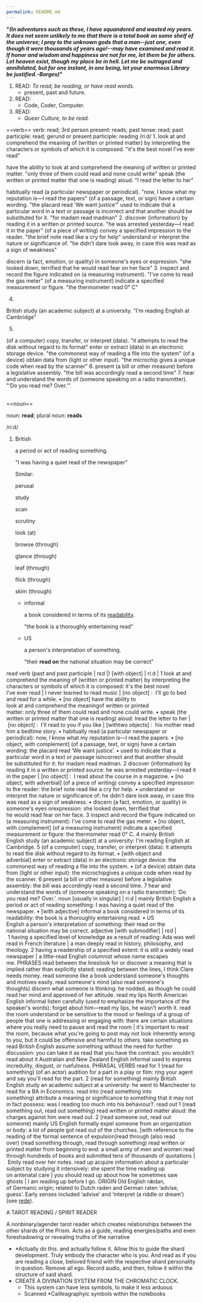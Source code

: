 ```yaml
---
permalink: README.md
---
```

**"*(In adventures such as these, I have squandered and wasted my years. It does not seem unlikely to me that there is a total book on some shelf of the universe; I pray to the unknown gods that a man--just one, even though it were thousands of years ago!--may have examined and read it. If honor and wisdom and happiness are not for me, let them be for others. Let heaven exist, though my place be in hell. Let me be outraged and annihilated, but for one instant, in one being, let your enormous Library be justified.-Borges)*"**


1. READ: *To read, be reading, or have read words.*
	-  present, past and future. 
1. READ: 
	-  Code, Coder, Computer. 
2. READ: 
	-  *Queer Culture, to be read.* 





==verb==
verb: read; 3rd person present: reads; past tense: read; past participle: read; gerund or present participle: reading
/riːd/
1.
look at and comprehend the meaning of (written or printed matter) by interpreting the characters or symbols of which it is composed.
"it's the best novel I've ever read"

have the ability to look at and comprehend the meaning of written or printed matter.
"only three of them could read and none could write"
speak (the written or printed matter that one is reading) aloud.
"I read the letter to her"

habitually read (a particular newspaper or periodical).
"now, I know what my reputation is—I read the papers"
(of a passage, text, or sign) have a certain wording.
"the placard read ‘We want justice’"
used to indicate that a particular word in a text or passage is incorrect and that another should be substituted for it.
"for madam read madman"
2.
discover (information) by reading it in a written or printed source.
"he was arrested yesterday—I read it in the paper"
(of a piece of writing) convey a specified impression to the reader.
"the brief note read like a cry for help"
understand or interpret the nature or significance of.
"he didn't dare look away, in case this was read as a sign of weakness"

discern (a fact, emotion, or quality) in someone's eyes or expression.
"she looked down, terrified that he would read fear on her face"
3.
inspect and record the figure indicated on (a measuring instrument).
"I've come to read the gas meter"
(of a measuring instrument) indicate a specified measurement or figure.
"the thermometer read 0° C"

4.
British
study (an academic subject) at a university.
"I'm reading English at Cambridge"

5.
(of a computer) copy, transfer, or interpret (data).
"it attempts to read the disk without regard to its format"
enter or extract (data) in an electronic storage device.
"the commonest way of reading a file into the system"
(of a device) obtain data from (light or other input).
"the microchip gives a unique code when read by the scanner"
6.
present (a bill or other measure) before a legislative assembly.
"the bill was accordingly read a second time"
7.
hear and understand the words of (someone speaking on a radio transmitter).
"‘Do you read me? Over.’"

\
==noun==

noun: **read**; plural noun: **reads**

/riːd/

1. British
    
    a period or act of reading something.
    
    "I was having a quiet read of the newspaper"
    
    Similar:
    
    perusal
    
    study
    
    scan
    
    scrutiny
    
    look (at)
    
    browse (through)
    
    glance (through)
    
    leaf (through)
    
    flick (through)
    
    skim (through)
    
    - informal
        
        a book considered in terms of its [readability](https://www.google.com/search?sca_esv=f4c7e32cb0632b69&sxsrf=ADLYWII0tFzsLjBpm1lk2-rLR8Ili-tTBQ:1731344303997&q=readability&si=ACC90nwKPQWKXvO0LWGU61hOTgoDsJWDKjN8Tbh0o5MTf4tiGPaF_xZCVtyD2_NowdF1AYWouzvyAyoN1d3h49rtBL5HWrJo6XdCQC8uXKtCX2T2bJcY_ng%3D&expnd=1&sa=X&ved=2ahUKEwjc2eSR4NSJAxW3VEEAHaLxAMQQyecJegUIOBCWAQ).
        
        "the book is a thoroughly entertaining read"
        
    - US
        
        a person's interpretation of something.
        
        "their **read on** the national situation may be correct"




read verb (past and past participle | rɛd |) [with object] | riːd | 1 look at and comprehend the meaning of (written or printed matter) by interpreting the characters or symbols of which it is composed: it's the best novel I've ever read | I never learned to read music | [no object] :  I'll go to bed and read for a while. • [no object] have the ability to look at and comprehend the meaningof written or printed matter: only three of them could read and none could write. • speak (the written or printed matter that one is reading) aloud: Iread the letter to her | [no object] :  I'll read to you if you like | [withtwo objects] :  his mother read him a bedtime story. • habitually read (a particular newspaper or periodical): now, I know what my reputation is—I read the papers. • [no object, with complement] (of a passage, text, or sign) have a certain wording: the placard read ‘We want justice’. • used to indicate that a particular word in a text or passage isincorrect and that another should be substituted for it: for madam read madman. 2 discover (information) by reading it in a written or printed source: he was arrested yesterday—I read it in the paper | [no object] :  I read about the course in a magazine. • [no object, with adverbial] (of a piece of writing) convey a specified impression to the reader: the brief note read like a cry for help. • understand or interpret the nature or significance of: he didn't dare look away, in case this was read as a sign of weakness. • discern (a fact, emotion, or quality) in someone's eyes orexpression: she looked down, terrified that he would read fear on her face. 3 inspect and record the figure indicated on (a measuring instrument): I've come to read the gas meter. • [no object, with complement] (of a measuring instrument) indicate a specified measurement or figure: the thermometer read 0° C. 4 mainly British English study (an academic subject) at a university: I'm reading English at Cambridge. 5 (of a computer) copy, transfer, or interpret (data): it attempts to read the disk without regard to its format. • [with object and adverbial] enter or extract (data) in an electronic storage device: the commonest way of reading a file into the system. • (of a device) obtain data from (light or other input): the microchipgives a unique code when read by the scanner. 6 present (a bill or other measure) before a legislative assembly: the bill was accordingly read a second time. 7 hear and understand the words of (someone speaking on a radio transmitter): ‘Do you read me? Over.’. noun [usually in singular] | riːd | mainly British English a period or act of reading something: I was having a quiet read of the newspaper. • [with adjective] informal a book considered in terms of its readability: the book is a thoroughly entertaining read. • US English a person's interpretation of something: their read on the national situation may be correct. adjective [with submodifier] | rɛd | 1 having a specified level of knowledge as a result of reading: Ada was well read in French literature | a man deeply read in history, philosophy, and theology. 2 having a readership of a specified extent: it is still a widely read newspaper | a little-read English columnist whose name escapes me. PHRASES read between the lineslook for or discover a meaning that is implied rather than explicitly stated: reading between the lines, I think Clare needs money. read someone like a book understand someone's thoughts and motives easily. read someone's mind (also read someone's thoughts) discern what someone is thinking: he nodded, as though he could read her mind and approved of her attitude. read my lips North American English informal listen carefully (used to emphasize the importance of the speaker's words): forget about him—read my lips, he wasn't worth it. read the room understand or be sensitive to the mood or feelings of a group of people that one is addressing or engaging with: there are certain situations where you really need to pause and read the room | it's important to read the room, because what you're going to post may not look inherently wrong to you, but it could be offensive and harmful to others. take something as read British English assume something without the need for further discussion: you can take it as read that you have the contract. you wouldn't read about it Australian and New Zealand English informal used to express incredulity, disgust, or ruefulness. PHRASAL VERBS read for 1 (read for something) (of an actor) audition for a part in a play or film: ring your agent and say you'll read for the part. 2 (read for something) mainly British English study an academic subject at a university: he went to Manchester to read for a BA in Economics. read into (read something into something) attribute a meaning or significance to something that it may not in fact possess: was I reading too much into his behaviour?. read out 1 (read something out, read out something) read written or printed matter aloud: the charges against him were read out. 2 (read someone out, read out someone) mainly US English formally expel someone from an organization or body: a lot of people got read out of the churches. [with reference to the reading of the formal sentence of expulsion]read through (also read over) (read something through, read through something) read written or printed matter from beginning to end: a small army of men and women read through hundreds of books and submitted tens of thousands of quotations | Emily read over her notes. read up acquire information about a particular subject by studying it intensively: she spent the time reading up on antenatal care | you should read up about how he sometimes saw ghosts | I am reading up before I go. ORIGIN Old English rǣdan, of Germanic origin; related to Dutch raden and German raten ‘advise, guess’. Early senses included ‘advise’ and ‘interpret (a riddle or dream’) (see [rede](x-dictionary:r:m_en_gbus0853300:com.apple.dictionary.ODE:rede "rede")).



A TAROT READING / SPIRIT READER

A nonbinary/agender tarot reader which creates relationships between the other shards of the Prism.
Acts as a guide, reading energies/paths and even foreshadowing or revealing truths of the narrative 
- *Actually do this. and actually follow it. Allow this to guide the shard development. Truly embody the character who is you. And read as if you are reading a close, beloved friend with the respective shard personality in question. Remove all ego. Record audio, and then, follow it within the structure of said shard. 
- CREATE A DIVINATION SYSTEM FROM THE CHROMATIC CLOCK.
	- This system can have less symbols, to make it less arduous
	- Scanned *Cailleagraphyic symbols  within the notebooks